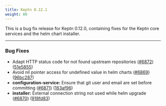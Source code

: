 ```yaml
---
title: Keptn 0.12.1
weight: 80
---
```


This is a bug fix release for Keptn 0.12.0, containing fixes for the Keptn core services and the helm chart installer.

---

### Bug Fixes

* Adapt HTTP status code for not found upstream repositories ([#6872](https://github.com/keptn/keptn/issues/6872)) ([51e5855](https://github.com/keptn/keptn/commit/51e5855e0861d34cd6686f1b6488735c45b6de5f))
* Avoid nil pointer access for undefined value in helm charts ([#6869](https://github.com/keptn/keptn/issues/6869)) ([96bc287](https://github.com/keptn/keptn/commit/96bc287bf1236a233c4555b9e05ad9183aa197e5))
* **configuration-service:** Ensure that git user and email are set before committing ([#6871](https://github.com/keptn/keptn/issues/6871)) ([163af96](https://github.com/keptn/keptn/commit/163af96ebf835e65b0cd6c9efa783e4e7b17d8cb))
* **installer:** External connection string not used while helm upgrade ([#6870](https://github.com/keptn/keptn/issues/6870)) ([918fd83](https://github.com/keptn/keptn/commit/918fd83a2242d05c84a5f3999e1e159bf7766786))